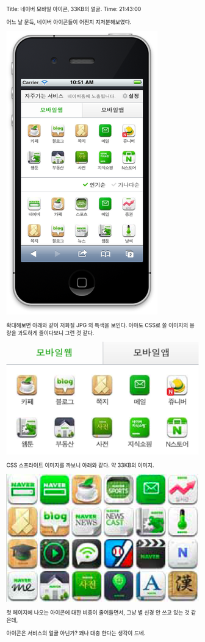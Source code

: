 Title: 네이버 모바일 아이콘, 33KB의 얼굴.
Time: 21:43:00

어느 날 문득, 네이버 아이콘들이 어쩐지 지저분해보였다.

![](Screen_Shot_2012-11-20_at_10.51.10_AM.png)

확대해보면 아래와 같이 저화질 JPG 의 특색을 보인다. 아마도 CSS로 쓸 이미지의 용량을 과도하게 줄이다보니 그런 것 같다.

![](Screen_Shot_2012-11-20_at_10.53.37_AM.png)

  

  

CSS 스프라이트 이미지를 까보니 아래와 같다. 약 33KB의 이미지.

![](Screen_Shot_2012-11-20_at_10.59.28_AM.png)

  

  

  

  

첫 페이지에 나오는 아이콘에 대한 비중이 줄어들면서, 그냥 별 신경 안 쓰고 있는 것 같은데,

아이콘은 서비스의 얼굴 아닌가? 꽤나 대충 한다는 생각이 드네.

  

  

  

